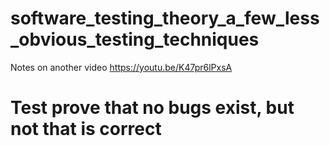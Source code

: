 # software_testing_theory_a_few_less_obvious_testing_techniques
Notes on another video https://youtu.be/K47pr6lPxsA

# Test prove that no bugs exist, but not that is correct
